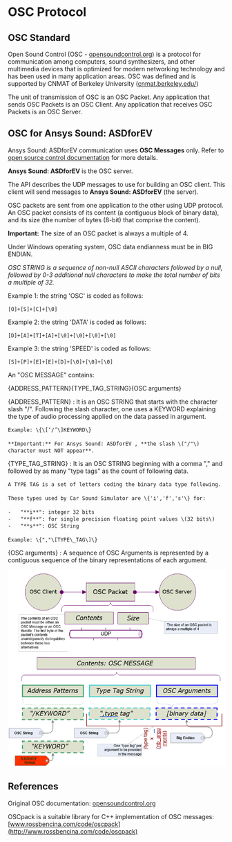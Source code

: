 # OSC Protocol

## OSC Standard

Open Sound Control \(OSC - [opensoundcontrol.org](http://opensoundcontrol.org)\) is a protocol for communication among computers, sound synthesizers, and other multimedia devices that is optimized for modern networking technology and has been used in many application areas. OSC was defined and is supported by CNMAT of Berkeley University \([cnmat.berkeley.edu/](http://cnmat.berkeley.edu/)\)

The unit of transmission of OSC is an OSC Packet. Any application that sends OSC Packets is an OSC Client. Any application that receives OSC Packets is an OSC Server.

## OSC for Ansys Sound: ASDforEV

Ansys Sound: ASDforEV communication uses **OSC Messages** only. Refer to [open source control documentation](http://opensoundcontrol.org) for more details.

**Ansys Sound: ASDforEV** is the OSC server.

The API describes the UDP messages to use for building an OSC client. This client will send messages to **Ansys Sound: ASDforEV** \(the server\).

OSC packets are sent from one application to the other using UDP protocol. An OSC packet consists of its content \(a contiguous block of binary data\), and its size \(the number of bytes \(8-bit\) that comprise the content\).

**Important:** The size of an OSC packet is always a multiple of 4.

Under Windows operating system, OSC data endianness must be in BIG ENDIAN.

*OSC STRING is a sequence of non-null ASCII characters followed by a null, followed by 0-3 additional null characters to make the total number of bits a multiple of 32.*

Example 1: the string 'OSC' is coded as follows:

```
[O]+[S]+[C]+[\0]
```

Example 2: the string 'DATA' is coded as follows:

```
[D]+[A]+[T]+[A]+[\0]+[\0]+[\0]+[\0]
```

Example 3: the string 'SPEED' is coded as follows:

```
[S]+[P]+[E]+[E]+[D]+[\0]+[\0]+[\0]
```

An "OSC MESSAGE" contains:

\{ADDRESS\_PATTERN\}\{TYPE\_TAG\_STRING\}\{OSC arguments\}

\{ADDRESS\_PATTERN\}
:   It is an OSC STRING that starts with the character slash "/". Following the slash character, one uses a KEYWORD explaining the type of audio processing applied on the data passed in argument.

    Example: \{\[‘/’\]KEYWORD\}

    **Important:** For Ansys Sound: ASDforEV , **the slash \("/"\) character must NOT appear**.

\{TYPE\_TAG\_STRING\}
:   It is an OSC STRING beginning with a comma "," and followed by as many "type tags" as the count of following data.

    A TYPE TAG is a set of letters coding the binary data type following.

    These types used by Car Sound Simulator are \{'i','f','s'\} for:

    -   "**i**": integer 32 bits
    -   "**f**": for single precision floating point values \(32 bits\)
    -   "**s**": OSC String

    Example: \{","\[TYPE\_TAG\]\}

\{OSC arguments\}
:   A sequence of OSC Arguments is represented by a contiguous sequence of the binary representations of each argument.

![](images/i_SEV_CAN_API_OSC_messaging_format.png "OSC Messaging Format")

## References

Original OSC documentation: [opensoundcontrol.org](http://opensoundcontrol.org)

OSCpack is a suitable library for C++ implementation of OSC messages: [www.rossbencina.com/code/oscpack](http://www.rossbencina.com/code/oscpack)
